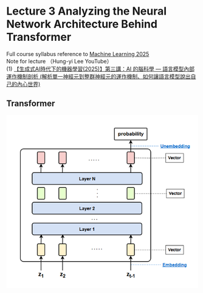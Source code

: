 # Lecture 3 Analyzing the Neural Network Architecture Behind Transformer

Full course syllabus reference to [Machine Learning 2025](https://course.ntu.edu.tw/courses/113-2/41735)  
Note for lecture （Hung-yi Lee YouTube）  
(1) [【生成式AI時代下的機器學習(2025)】第三講：AI 的腦科學 — 語言模型內部運作機制剖析 (解析單一神經元到整群神經元的運作機制、如何讓語言模型說出自己的內心世界)](https://www.youtube.com/watch?v=Xnil63UDW2o&list=PLJV_el3uVTsNZEFAdQsDeOdzAaHTca2Gi&index=3)


## Transformer

![transformer](./images/0314/01_transformer.png)